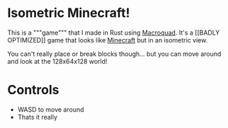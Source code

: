 # Isometric Minecraft!
This is a """game""" that I made in Rust using [Macroquad](https://macroquad.rs/). It's a [[BADLY OPTIMIZED]] game that looks like [Minecraft](https://minecraft.net/) but in an isometric view.

You can't really place or break blocks though... but you can move around and look at the 128x64x128 world!

# Controls
- WASD to move around
- Thats it really
